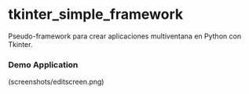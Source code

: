 # tkinter_simple_framework

Pseudo-framework para crear aplicaciones multiventana en Python con Tkinter.

### Demo Application
(screenshots/editscreen.png)
